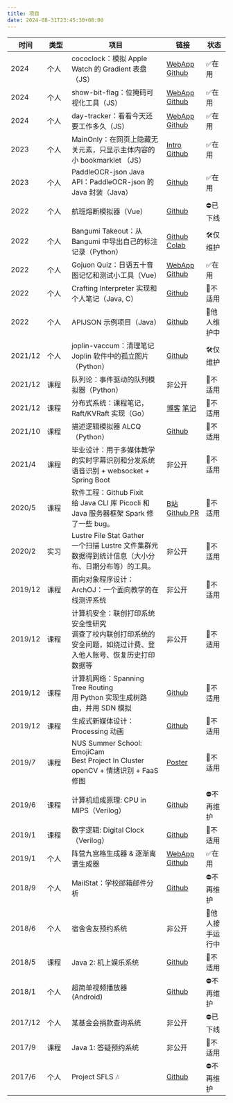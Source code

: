 ```yaml
---
title: 项目
date: 2024-08-31T23:45:30+08:00
---
```


| 时间    | 类型| 项目                                                         | 链接                                                         | 状态            |
| ------- | ---- | ------------------------------------------------------------ | ------------------------------------------------------------ | --------------- |
| 2024    | 个人 | cococlock：模拟 Apple Watch 的 Gradient 表盘（JS）           | [WebApp](http://nekonull.me/cococlock/) [Github](https://github.com/jerrylususu/cococlock) | ✅在用           |
| 2024    | 个人 | show-bit-flag：位掩码可视化工具（JS）                        | [WebApp](http://nekonull.me/showbitflag/) [Github](https://github.com/jerrylususu/showbitflag) | ✅在用           |
| 2024    | 个人 | day-tracker：看看今天还要工作多久（JS）                      | [WebApp](http://nekonull.me/day-tracker/) [Github](https://github.com/jerrylususu/day-tracker) | ✅在用           |
| 2023    | 个人 | MainOnly：在网页上隐藏无关元素，只显示主体内容的小 bookmarklet （JS） | [Intro](http://nekonull.me/mainonly/) [Github](https://github.com/jerrylususu/mainonly) | ✅在用           |
| 2023    | 个人 | PaddleOCR-json Java API：PaddleOCR-json 的 Java 封装（Java） | [Github](https://github.com/jerrylususu/PaddleOCR-json-java-api) | ✅在用           |
| 2022    | 个人 | 航班熔断模拟器（Vue）                                        | [Github](https://github.com/jerrylususu/rongduan_or_not)     | ⛔已下线         |
| 2022    | 个人 | Bangumi Takeout：从 Bangumi 中导出自己的标注记录（Python）   | [Github](https://github.com/jerrylususu/bangumi-takeout-py) [Colab](https://colab.research.google.com/github/jerrylususu/bangumi-takeout-py/blob/master/bangumi_takeout_colab.ipynb) | 🛠️仅维护         |
| 2022    | 个人 | Gojuon Quiz：日语五十音图记忆和测试小工具（Vue）             | [WebApp](http://nekonull.me/50) [Github](https://github.com/jerrylususu/gojuon-quiz) | ✅在用           |
| 2022    | 个人 | Crafting Interpreter 实现和个人笔记（Java, C）               | [Github](https://github.com/jerrylususu/crafting-interpreter) | 🚫不适用         |
| 2022    | 个人 | APIJSON 示例项目（Java）               | [Github](https://github.com/APIJSON/apijson_todo_demo) | 🔄他人维护中         |
| 2021/12 | 个人 | joplin-vaccum：清理笔记 Joplin 软件中的孤立图片（Python）    | [Github](https://github.com/jerrylususu/joplin-vacuum)       | 🛠️仅维护         |
| 2021/12 | 课程 | 队列论：事件驱动的队列模拟器（Python）                       | 非公开                                                       | 🚫不适用         |
| 2021/12 | 课程 | 分布式系统：课程笔记，Raft/KVRaft 实现（Go）                 | [博客](https://nekonull.me/posts/distributed-system-course-notes/) [笔记](https://nekonull.me/distsys_notes/#/page/all%20distributed%20system%20lectures) | 🚫不适用         |
| 2021/10 | 课程 | 描述逻辑模拟器 ALCQ（Python）                                | [Github](https://github.com/jerrylususu/alcq)                | 🚫不适用         |
| 2021/4  | 课程 | 毕业设计：用于多媒体教学的实时字幕识别和分发系统<br />语音识别 + websocket + Spring Boot | 非公开                                                       | 🚫不适用         |
| 2020/5  | 课程 | 软件工程：Github Fixit<br />给 Java CLI 库 Picocli 和 Java 服务器框架 Spark 修了一些 bug。 | [B站](https://www.bilibili.com/video/BV1zK4y1x7Xz) [Github PR](https://github.com/remkop/picocli/pulls?q=is%3Apr+is%3Aclosed+author%3Ajerrylususu) | 🚫不适用         |
| 2020/2  | 实习 | Lustre File Stat Gather<br />一个扫描 Lustre 文件集群元数据得到统计信息（大小分布、日期分布等）的工具。 | 非公开                                                       | 🚫不适用         |
| 2019/12 | 课程 | 面向对象程序设计：ArchOJ：一个面向教学的在线测评系统         | 非公开                                                       | 🚫不适用         |
| 2019/12 | 课程 | 计算机安全：联创打印系统安全性研究<br />调查了校内联创打印系统的安全问题，如绕过计费、登入他人账号、恢复历史打印数据等 | 非公开                                                       | 🚫不适用         |
| 2019/12 | 课程 | 计算机网络：Spanning Tree Routing<br />用 Python 实现生成树路由，并用 SDN 模拟 | [Github](https://github.com/jerrylususu/CS305SDN)            | 🚫不适用         |
| 2019/12 | 课程 | 生成式新媒体设计：Processing 动画                            | [Github](https://github.com/jerrylususu/ProcessingHomeworks) | 🚫不适用         |
| 2019/7  | 课程 | NUS Summer School: EmojiCam<br />Best Project In Cluster<br />openCV + 情绪识别 + FaaS 修图 | [Poster](https://sws.comp.nus.edu.sg/2019/WEFiles/Image/Gallery/cd06b6bd-7acf-42a2-a018-bb36aad4c5de/3004%20Emojicam-2.png) | 🚫不适用         |
| 2019/6  | 课程 | 计算机组成原理: CPU in MIPS（Verilog）                       | [Github](https://github.com/jerrylususu/MIPS_Single_Cycle_CPU) | ⛔不再维护       |
| 2019/1  | 课程 | 数字逻辑: Digital Clock（Verilog）                           | [Github](https://github.com/jerrylususu/CS207_Digital_Clock) | 🚫不适用         |
| 2019/1  | 个人 | 阵营九宫格生成器 & 逐渐离谱生成器                            | [WebApp](https://nekonull.me/9/) [Github](https://github.com/jerrylususu/9square) | ✅在用           |
| 2018/9  | 个人 | MailStat：学校邮箱邮件分析                                   | [Github](https://github.com/jerrylususu/mailstat)            | ⛔不再维护       |
| 2018/6  | 个人 | 宿舍舍友预约系统                                             | 非公开                                                       | 🔄他人接手运行中 |
| 2018/5  | 课程 | Java 2: 机上娱乐系统                                         | [Github](https://github.com/jerrylususu/CS209A-Flight-Entertainment-System) | 🚫不适用         |
| 2018/1  | 个人 | 超简单视频播放器 (Android)                                   | [Github](https://github.com/jerrylususu/supereasyvideoplayer) | ⛔不再维护       |
| 2017/12 | 个人 | 某基金会捐款查询系统                                         | 非公开                                                       | ⛔已下线         |
| 2017/9  | 课程 | Java 1: 答疑预约系统                                         | 非公开                                                       | 🚫不适用         |
| 2017/6  | <div style="width:4ch">个人</div> | Project SFLS 🎶                                               | [Github](https://github.com/jerrylususu/projectsflsmusic)    | ⛔不再维护       |


